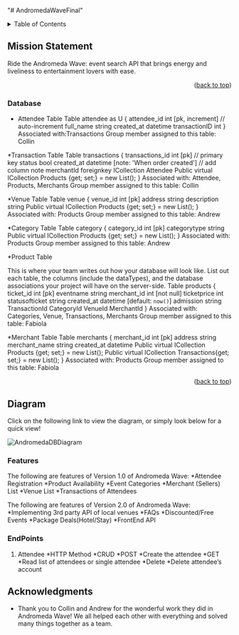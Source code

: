 "# AndromedaWaveFinal" 
<div id="top"></div>




<!-- PROJECT SHIELDS -->
<!--
-->






<!-- TABLE OF CONTENTS -->
<details>
  <summary>Table of Contents</summary>
  <ol>
    <li>
      <a href="#about-the-project">Mission Statement</a>
      <ul>
        <li><a href="#built-with">Database</a></li>
      </ul>
    </li>
    <li>
      <a href="#getting-started">Features</a>
      <ul>
        <li><a href="#prerequisites">Prerequisites</a></li>
        <li><a href="#installation">Trello Link</a></li>
      </ul>
    </li>
    <li><a href="#usage">Schedule</a></li>
    <li><a href="#roadmap">Roadmap</a></li>
    <li><a href="#contributing">Final Notes</a></li>
    <li><a href="#acknowledgments">Acknowledgments</a></li>
  </ol>
</details>



<!-- Mission Statement -->
## Mission Statement

Ride the Andromeda Wave: event search API that brings energy and liveliness to entertainment lovers with ease.

<p align="right">(<a href="#top">back to top</a>)</p>



### Database

* Attendee Table
Table attendee as U {
  attendee_id int [pk, increment] // auto-increment
  full_name string
  created_at datetime
transactionID int
}
Associated with:Transactions
Group member assigned to this table: Collin

*Transaction Table
Table transactions {
  transactions_id int [pk] // primary key
  status bool
  created_at datetime [note: 'When order created'] // add column note
merchantId foreignkey
ICollection<Attendee> Attendee
Public virtual  ICollection<Product> Products {get; set;} = new List<Product>();
}
Associated with: Attendee, Products, Merchants
Group member assigned to this table: Collin

*Venue Table
Table venue {
  venue_id int [pk]
  address string
  description string
Public virtual  ICollection<Product> Products {get; set;} = new List<Product>();
}
Associated with: Products
Group member assigned to this table: Andrew
  
*Category Table
Table category {
  category_id int [pk]
  categorytype string
Public virtual  ICollection<Product> Products {get; set;} = new List<Product>();
 }
Associated with: Products
Group member assigned to this table: Andrew
  
*Product Table

This is where your team writes out how your database will look like. List out each table, the columns (include the dataTypes), and the database associations your project will have on the server-side.
Table products {
  ticket_id int [pk]
  eventname string
  merchant_id int [not null]
  ticketprice int
  statusofticket string
  created_at datetime [default: `now()`]
admission string
TransactionId
CategoryId
VenueId
MerchantId
  }
Associated with: Categories, Venue, Transactions, Merchants
Group member assigned to this table: Fabiola

*Merchant Table
Table merchants {
  merchant_id int [pk]
  address string
  merchant_name string
  created_at datetime
Public virtual  ICollection<Product> Products {get; set;} = new List<Product>();
Public virtual  ICollection<Transactions> Transactions{get; set;} = new List<Transaction>();
  }
Associated with: Products
Group member assigned to this table: Fabiola

<p align="right">(<a href="#top">back to top</a>)</p>



<!-- Diagram -->
## Diagram

Click on the following link to view the diagram, or simply look below for a quick view!
  
  <img src="https://dbdiagram.io/embed/61fb09b885022f4ee52e0b14" alt="AndromedaDBDiagram">

### Features

The following are features of Version 1.0 of Andromeda Wave: 
*Attendee Registration
*Product Availability
*Event Categories
*Merchant (Sellers) List
*Venue List
*Transactions of Attendees
 
The following are features of Version 2.0 of Andromeda Wave:
*Implementing 3rd party API of local venues
*FAQs
*Discounted/Free Events
*Package Deals(Hotel/Stay)
*FrontEnd API


### EndPoints

1. Attendee
  *HTTP Method
  *CRUD
  *POST
  *Create the attendee 
  *GET
  *Read list of attendees or single attendee
  *Delete
  *Delete attendee’s account




<!-- ACKNOWLEDGMENTS -->
## Acknowledgments

* Thank you to Collin and Andrew for the wonderful work they did in Andromeda Wave! We all helped each other with everything and solved many things together as a team.






